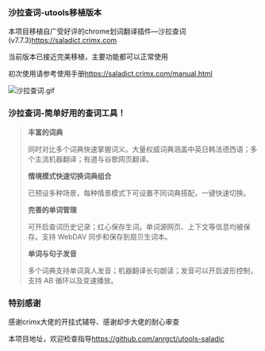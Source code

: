 ### 沙拉查词-utools移植版本

本项目移植自广受好评的chrome划词翻译插件—沙拉查词(v7.7.3)<https://saladict.crimx.com>

当前版本已接近完美移植，主要功能都可以正常使用

初次使用请参考使用手册<https://saladict.crimx.com/manual.html>

![沙拉查词.gif](https://s2.ax1x.com/2020/02/03/1UMQ9x.gif)
### 沙拉查词-简单好用的查词工具！
> **丰富的词典**
>
> 同时对比多个词典快速掌握词义。大量权威词典涵盖中英日韩法德西语；多个主流机器翻译；有道与谷歌网页翻译。
>
> **情境模式快速切换词典组合**
>
> 已预设多种场景，每种情景模式下可设置不同词典搭配，一键快速切换。
>
> **完善的单词管理**
>
> 可开启查词历史记录；红心保存生词。单词源网页、上下文等信息均被保存。支持 WebDAV 同步和保存到扇贝生词本。
>
> **单词与句子发音**
>
> 多个词典支持单词真人发音；机器翻译长句朗读；发音可以开启波形控制，支持 AB 循环以及变速播放。

### 特别感谢

感谢crimx大佬的开挂式辅导、感谢却步大佬的耐心审查

本项目地址，欢迎检查指导<https://github.com/anrgct/utools-saladic>


